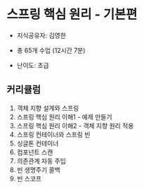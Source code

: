 # 스프링 핵심 원리 - 기본편
- 지식공유자: 김영한

- 총 65개 수업 (12시간 7분)

- 난이도: 초급 

## 커리큘럼 

1. 객체 지향 설계와 스프링
2. 스프링 핵심 원리 이해1 - 예제 만들기
3. 스프링 핵심 원리 이해2 - 객체 지향 원리 적용
4. 스프링 컨테이너와 스프링 빈
5. 싱글톤 컨테이너
6. 컴포넌트 스캔
7. 의존관계 자동 주입
8. 빈 생명주기 콜백
9. 빈 스코프